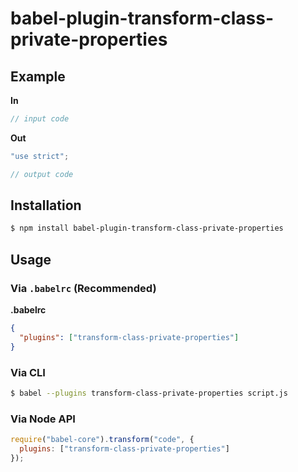 # babel-plugin-transform-class-private-properties



## Example

**In**

```js
// input code
```

**Out**

```js
"use strict";

// output code
```

## Installation

```sh
$ npm install babel-plugin-transform-class-private-properties
```

## Usage

### Via `.babelrc` (Recommended)

**.babelrc**

```json
{
  "plugins": ["transform-class-private-properties"]
}
```

### Via CLI

```sh
$ babel --plugins transform-class-private-properties script.js
```

### Via Node API

```javascript
require("babel-core").transform("code", {
  plugins: ["transform-class-private-properties"]
});
```
